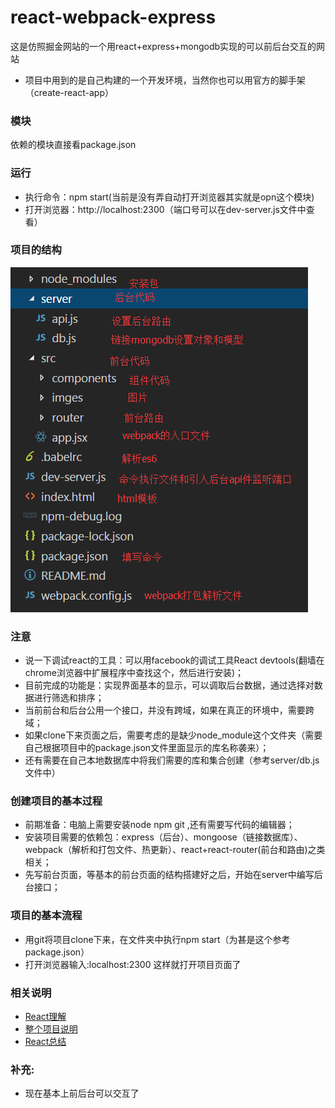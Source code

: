 # react-webpack-express
这是仿照掘金网站的一个用react+express+mongodb实现的可以前后台交互的网站
* 项目中用到的是自己构建的一个开发环境，当然你也可以用官方的脚手架（create-react-app）
### 模块 
依赖的模块直接看package.json
### 运行 
* 执行命令：npm start(当前是没有弄自动打开浏览器其实就是opn这个模块)
* 打开浏览器：http://localhost:2300（端口号可以在dev-server.js文件中查看）
### 项目的结构

![maze](https://github.com/GainLoss/react-webpack-express/blob/master/src/imges/jiegou.png) 

### 注意
* 说一下调试react的工具：可以用facebook的调试工具React devtools(翻墙在chrome浏览器中扩展程序中查找这个，然后进行安装)；
* 目前完成的功能是：实现界面基本的显示，可以调取后台数据，通过选择对数据进行筛选和排序；
* 当前前台和后台公用一个接口，并没有跨域，如果在真正的环境中，需要跨域；
* 如果clone下来页面之后，需要考虑的是缺少node_module这个文件夹（需要自己根据项目中的package.json文件里面显示的库名称袭来）；
* 还有需要在自己本地数据库中将我们需要的库和集合创建（参考server/db.js文件中）
### 创建项目的基本过程
* 前期准备：电脑上需要安装node npm git ,还有需要写代码的编辑器；
* 安装项目需要的依赖包：express（后台）、mongoose（链接数据库）、webpack（解析和打包文件、热更新）、react+react-router(前台和路由)之类相关；
* 先写前台页面，等基本的前台页面的结构搭建好之后，开始在server中编写后台接口；
### 项目的基本流程
* 用git将项目clone下来，在文件夹中执行npm start（为甚是这个参考package.json）
* 打开浏览器输入:localhost:2300 这样就打开项目页面了
### 相关说明
* [React理解](http://www.cnblogs.com/GainLoss/p/7692315.html)
* [整个项目说明](http://www.cnblogs.com/GainLoss/p/7753154.html) 
* [React总结](http://www.cnblogs.com/GainLoss/p/7692315.html) 
### 补充:
* 现在基本上前后台可以交互了


